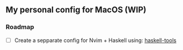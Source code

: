 
## My personal config for MacOS (WIP)

### Roadmap

- [ ] Create a sepparate config for Nvim + Haskell using: [haskell-tools](https://github.com/MrcJkb/haskell-tools.nvim)
